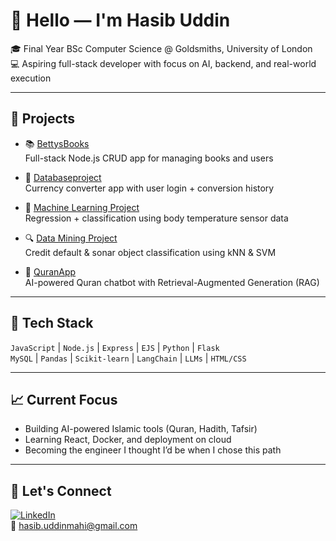 # 👋 Hello — I'm Hasib Uddin

🎓 Final Year BSc Computer Science @ Goldsmiths, University of London  
💻 Aspiring full-stack developer with focus on AI, backend, and real-world execution

---

## 🔨 Projects

- 📚 [BettysBooks](https://github.com/halalb/bettysbooks)  
  Full-stack Node.js CRUD app for managing books and users

- 💱 [Databaseproject](https://github.com/halalb/Databaseproject)  
  Currency converter app with user login + conversion history

- 🤖 [Machine Learning Project](https://github.com/halalb/Machine-learning-project)  
  Regression + classification using body temperature sensor data

- 🔍 [Data Mining Project](https://github.com/halalb/Data-Mining-project)  
  Credit default & sonar object classification using kNN & SVM

- 🕌 [QuranApp](https://github.com/halalb/quranapp)  
  AI-powered Quran chatbot with Retrieval-Augmented Generation (RAG)

---

## 🧰 Tech Stack

`JavaScript` | `Node.js` | `Express` | `EJS` | `Python` | `Flask`  
`MySQL` | `Pandas` | `Scikit-learn` | `LangChain` | `LLMs` | `HTML/CSS`

---

## 📈 Current Focus

- Building AI-powered Islamic tools (Quran, Hadith, Tafsir)
- Learning React, Docker, and deployment on cloud
- Becoming the engineer I thought I’d be when I chose this path

---

## 💬 Let's Connect

[![LinkedIn](https://img.shields.io/badge/LinkedIn-blue?logo=linkedin&style=flat)](https://www.linkedin.com/in/hasib-uddin-130572198/)  
📧 [hasib.uddinmahi@gmail.com](mailto:hasib.uddinmahi@gmail.com)



